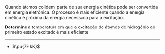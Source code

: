 Quando átomos colidem, parte de sua energia cinética pode ser convertida em energia eletrônica. O processo é mais eficiente quando a energia cinética é próxima da energia necessária para a excitação.

**Determine** a temperatura em que a excitação de átomos de hidrogênio ao primeiro estado excitado é mais eficiente

---

- $\pu{79 kK}$
